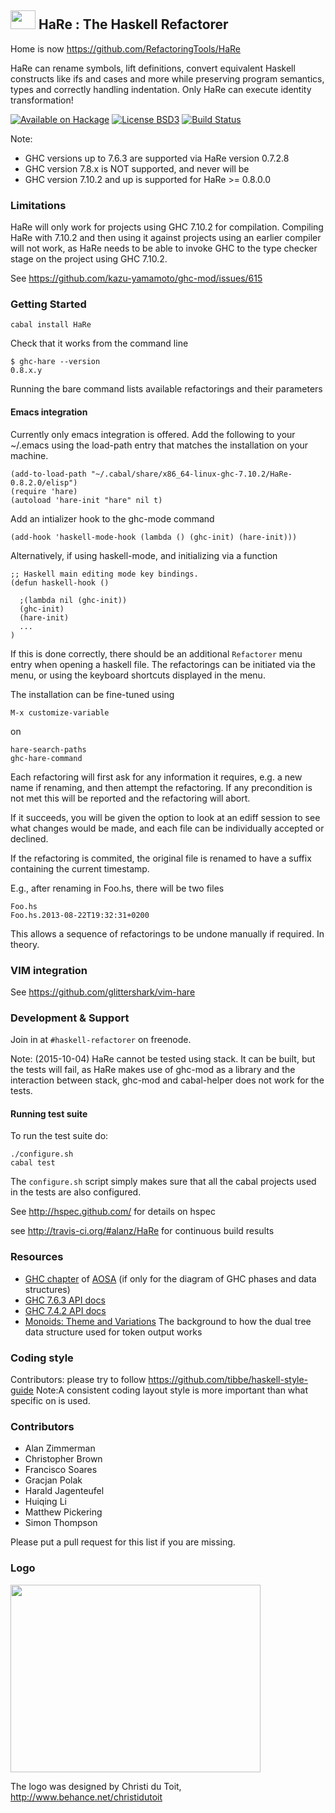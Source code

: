 ## <img src="https://rawgithub.com/alanz/HaRe/master/HaReLogo.svg" width="40" height="30" /> HaRe : The Haskell Refactorer

Home is now https://github.com/RefactoringTools/HaRe

HaRe can rename symbols, lift definitions, convert equivalent Haskell
constructs like ifs and cases and more while preserving program
semantics, types and correctly handling indentation. Only HaRe can
execute identity transformation!

[![Available on Hackage][badge-hackage]][hackage]
[![License BSD3][badge-license]][license]
[![Build Status][badge-travis]][travis]

[badge-travis]: https://travis-ci.org/RefactoringTools/HaRe.png?branch=master
[travis]: https://travis-ci.org/RefactoringTools/HaRe
[badge-hackage]: https://img.shields.io/hackage/v/HaRe.svg?dummy
[hackage]: https://hackage.haskell.org/package/HaRe
[badge-license]: https://img.shields.io/badge/license-BSD3-green.svg?dummy
[license]: https://github.com/RefactoringTools/HaRe/blob/master/LICENSE

Note:

  * GHC versions up to 7.6.3 are supported via HaRe version 0.7.2.8
  * GHC version 7.8.x is NOT supported, and never will be
  * GHC version 7.10.2 and up is supported for HaRe >= 0.8.0.0

### Limitations

HaRe will only work for projects using GHC 7.10.2 for compilation. Compiling
HaRe with 7.10.2 and then using it against projects using an earlier compiler
will not work, as HaRe needs to be able to invoke GHC to the type checker stage
on the project using GHC 7.10.2.

See https://github.com/kazu-yamamoto/ghc-mod/issues/615

### Getting Started

    cabal install HaRe

Check that it works from the command line

    $ ghc-hare --version
    0.8.x.y

Running the bare command lists available refactorings and their parameters

#### Emacs integration

Currently only emacs integration is offered. Add the following to your
~/.emacs using the load-path entry that matches the installation on
your machine.

    (add-to-load-path "~/.cabal/share/x86_64-linux-ghc-7.10.2/HaRe-0.8.2.0/elisp")
    (require 'hare)
    (autoload 'hare-init "hare" nil t)

Add an intializer hook to the ghc-mode command

    (add-hook 'haskell-mode-hook (lambda () (ghc-init) (hare-init)))

Alternatively, if using haskell-mode, and initializing via a function

    ;; Haskell main editing mode key bindings.
    (defun haskell-hook ()

      ;(lambda nil (ghc-init))
      (ghc-init)
      (hare-init)
      ...
    )

If this is done correctly, there should be an additional `Refactorer`
menu entry when opening a haskell file. The refactorings can be
initiated via the menu, or using the keyboard shortcuts displayed in
the menu.

The installation can be fine-tuned using

    M-x customize-variable

on

    hare-search-paths
    ghc-hare-command


Each refactoring will first ask for any information it requires, e.g.
a new name if renaming, and then attempt the refactoring. If any
precondition is not met this will be reported and the refactoring will
abort.

If it succeeds, you will be given the option to look at an ediff
session to see what changes would be made, and each file can be
individually accepted or declined.

If the refactoring is commited, the original file is renamed to have a
suffix containing the current timestamp.

E.g., after renaming in Foo.hs, there will be two files

    Foo.hs
    Foo.hs.2013-08-22T19:32:31+0200

This allows a sequence of refactorings to be undone manually if
required. In theory.

### VIM integration

See https://github.com/glittershark/vim-hare

### Development & Support

Join in at `#haskell-refactorer` on freenode.

Note: (2015-10-04) HaRe cannot be tested using stack. It can be built, but the tests will
fail, as HaRe makes use of ghc-mod as a library and the interaction between
stack, ghc-mod and cabal-helper does not work for the tests.

#### Running test suite

To run the test suite do:

    ./configure.sh
    cabal test

The `configure.sh` script simply makes sure that all the cabal projects used in
the tests are also configured.

See <http://hspec.github.com/> for details on hspec

see <http://travis-ci.org/#alanz/HaRe> for continuous build results

### Resources

  * [GHC chapter](http://aosabook.org/en/ghc.html) of
    [AOSA](http://aosabook.org "Architecture of Open Source
    Applications") (if only for the diagram of GHC phases and data structures)
  * [GHC 7.6.3 API docs](http://www.haskell.org/ghc/docs/7.6.3/html/libraries/ghc-7.6.3/GHC.html)
  * [GHC 7.4.2 API docs](http://www.haskell.org/ghc/docs/7.4.2/html/libraries/ghc-7.4.2/GHC.html)
  * [Monoids: Theme and Variations](http://www.cis.upenn.edu/~byorgey/pub/monoid-pearl.pdf) 
    The background to how the dual tree data structure used for token
    output works

### Coding style

Contributors: please try to follow https://github.com/tibbe/haskell-style-guide
Note:A consistent coding layout style is more important than what specific on is used.

### Contributors

 * Alan Zimmerman
 * Christopher Brown
 * Francisco Soares
 * Gracjan Polak
 * Harald Jagenteufel
 * Huiqing Li
 * Matthew Pickering
 * Simon Thompson

Please put a pull request for this list if you are missing.

### Logo

<img src="https://rawgithub.com/alanz/HaRe/master/HaReLogo.svg"
width="400" height="300" />

The logo was designed by Christi du Toit,
<http://www.behance.net/christidutoit>

